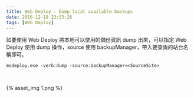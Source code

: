 ```yaml
---
title: Web Deploy - Dump local available backups
date: 2016-12-19 23:53:26
tags: [Web Deploy]
---
```


如要使用 Web Deploy 將本地可以使用的備份資訊 dump 出來，可以指定 Web Deploy 使用 dump 操作，source 使用 backupManager，帶入要查詢的站台名稱即可。  

<!-- More -->

    msdeploy.exe -verb:dump -source:backupManager=<SourceSite>

<br/>


{% asset_img 1.png %}

<br/>

